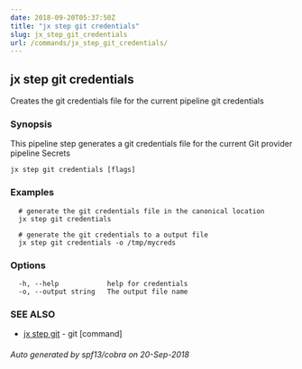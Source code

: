```yaml
---
date: 2018-09-20T05:37:50Z
title: "jx step git credentials"
slug: jx_step_git_credentials
url: /commands/jx_step_git_credentials/
---
```

## jx step git credentials

Creates the git credentials file for the current pipeline git credentials

### Synopsis

This pipeline step generates a git credentials file for the current Git provider pipeline Secrets

```
jx step git credentials [flags]
```

### Examples

```
  # generate the git credentials file in the canonical location
  jx step git credentials
  
  # generate the git credentials to a output file
  jx step git credentials -o /tmp/mycreds
```

### Options

```
  -h, --help            help for credentials
  -o, --output string   The output file name
```

### SEE ALSO

* [jx step git](/commands/jx_step_git/)	 - git [command]

###### Auto generated by spf13/cobra on 20-Sep-2018

